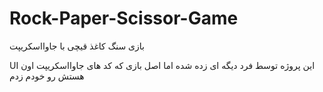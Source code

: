 # Rock-Paper-Scissor-Game
 بازی سنگ کاغذ قیچی با جاوااسکریپت
 
UI این پروژه توسط فرد دیگه ای زده شده اما اصل بازی که کد های جاوااسکریپت اون هستش رو خودم زدم
